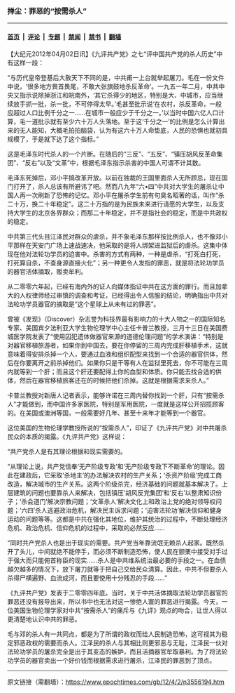 ### 掸尘：罪恶的“按需杀人”

---

#### [首页](../../../..?n3556194) &nbsp;|&nbsp; [评论](../../../../../epoch-comment?n3556194) &nbsp;|&nbsp; [专题](../../../../../epoch-special?n3556194) &nbsp;|&nbsp; [禁闻](../../../../../epoch-news?n3556194) &nbsp;|&nbsp; [禁书](../../../../../books?n3556194) &nbsp;|&nbsp; [翻墙](https://github.com/gfw-breaker/nogfw/blob/master/README.md?n3556194)


<div class="post_content" id="artbody" itemprop="articleBody">
 <!-- article content begin -->
 <p>
  【大纪元2012年04月02日讯】《九评共产党》之七“评中国共产党的杀人历史”中有这样一段：
 </p>
 <p>
  “与历代皇帝登基后大赦天下不同的是，中共甫一上台就举起屠刀。毛在一份文件中说，‘很多地方畏首畏尾，不敢大张旗鼓地杀反革命’。一九五一年二月，中共中央又指示说除掉浙江和皖南外，‘其它杀得少的地区，特别是大、中城市，应当继续放手抓一批，杀一批，不可停得太早。’毛甚至批示说‘在农村，杀反革命，一般应超过人口比例千分之一……在城市一般应少于千分之一。’以当时中国六亿人口计算，毛一道批示就有至少六十万人头落地。至于这‘千分之一’的比例是怎么计算出来的无人能知，大概毛拍拍脑袋，认为有这六十万人命垫底，人民的恐惧也就初具规模了，于是就下达了这个指标。”
 </p>
 <p>
  这是毛泽东时代杀人的一个片断。在随后的“三反”、“五反”、“镇压胡风反革命集团”、“反右”以及“文革”中，根据毛泽东指示杀害的中国人可谓不计其数。
 </p>
 <p>
  毛泽东死掉后，邓小平搞改革开放。以前在独裁的王国里面杀人无所顾忌，现在国门打开了，杀人总该有所避讳了吧。然而八九年“六•四”中共对大学生的屠杀让中国人再一次刷新了恐怖的记忆。邓小平在屠杀学生前有句臭名昭著的话，叫作“杀二十万，换二十年稳定”。这二十万指的是为民族未来进行请愿的大学生，以及支持大学生的北京各界群众；而那二十年稳定，并不是指社会的稳定，而是中共政权的稳定。
 </p>
 <p>
  中共第三代头目江泽民对群众的虐杀，并不象毛泽东那样按比例杀人，也不像邓小平那样在天安门广场上速战速决，他采取的是将人绑架进监狱后的虐杀。这集中体现在他对法轮功学员的迫害中。杀害的方式有两种，一种是虐杀，“打死白打死，打死算自杀，不查身源直接火化”；另一种更令人发指的罪恶，就是将法轮功学员的器官活体摘取，贩卖牟利。
 </p>
 <p>
  从二零零六年起，已经有海内外的证人向媒体指证中共在这方面的罪行。而且加拿大的人权律师经过审慎的调查和考证，已经得出令人信服的结论，明确指出中共对法轮功学员器官的摘取是“这个星球上从未有过的罪恶”。
 </p>
 <p>
  曾被《发现》（Discover）杂志誉为科技界最有影响力的十大人物之一的国际知名专家、美国宾夕法利亚大学生物伦理学中心主任卡普兰教授，三月十三日在美国费城医学院发表了“使用囚犯遗体做器官来源的道德伦理问题”的学术演讲：“特别是对器官移植旅游者，如果你到中国去，要在你停留的三周内完成肝移植手术，这就意味着得安排杀掉一个人，要通过血液和组织配型来找到一个合适的器官供体，然后在你要离开之前杀掉他们。如果你只是干等有人在监狱里死去，你不可能在三周内就等到一个肝；而且这个肝还要配得上你的血型和体质。你只能去找合适的供体，然后在器官移植旅客还在的时候把他们杀掉。这就是根据需求来杀人。”
 </p>
 <p>
  卡普兰教授对新唐人记者表示，能够许诺在三周内替你找到一个肝，只有“按需杀人”才能做到，而中国许多家医院，特别是军用医院，一度就是这样公开招揽顾客的。在美国或澳洲等国，一般需要好几年、甚至十来年才能等到一个器官。
 </p>
 <p>
  这位美国的生物伦理学教授所说的“按需杀人”，印证了《九评共产党》对中共屠杀民众的本质的揭露。《九评共产党》这样说：
 </p>
 <p>
  “共产党杀人是有其理论根据和现实需要的。
 </p>
 <p>
  “从理论上说，共产党信奉‘无产阶级专政’和‘无产阶级专政下不断革命’的理论。因此在建政后，它采取‘杀地主’的办法解决农村的生产关系；‘杀资产阶级’完成工商改造，解决城市的生产关系。这两个阶级杀完，经济基础的问题就基本解决了。上层建筑的问题也要靠杀人来解决，包括镇压‘胡风反党集团’和‘反右’以整肃知识份子；‘杀会道门’解决宗教问题；‘文革杀人’解决文化上和政治上党的绝对领导权问题；‘六四’杀人逃避政治危机，解决民主诉求问题；‘迫害法轮功’解决信仰和健身运动的问题等等。这都是中共在强化其地位，维护其统治的过程中，不断处理经济危机、政治危机、信仰危机的过程中，采取的必然反应……
 </p>
 <p>
  “同时共产党杀人也是出于现实的需要。共产党当年靠流氓无赖杀人起家。既然杀开了头儿，中间就绝不能停手，而必须不断制造恐怖，使人民在颤栗中接受对手过于强大而只能俯首称臣的现实……杀人是中共维系统治最必要的手段之一。在血债越欠越多的情况下，放下屠刀就等于把自己交给民众清算。因此，中共不但要杀人杀得尸横遍野、血流成河，而且要使用十分残忍的手段……”
 </p>
 <p>
  《九评共产党》发表于二零零四年底。当时，关于中共活体摘取法轮功学员器官的罪恶还没有报导出来，所以书中也无法对这一惨绝人寰的罪恶进行揭露。今天，一位美国生物伦理学家对中共“按需杀人”的痛斥与《九评》观点的吻合，让世人得以更清楚地认识中共的罪恶。
 </p>
 <p>
  毛与邓的杀人有一共同点，都是为了所谓的政权而给人民制造恐怖，这可视其为稳定邪恶政权的需要而杀人。江泽民的杀人与其相比则更邪恶与无耻，江泽民一伙对法轮功学员的屠杀完全是出于其变态的嫉妒，而且活摘器官牟取暴利。为了将法轮功学员的器官卖出一个好价钱而根据需求进行屠杀，江泽民的罪恶到了顶点。
 </p>
 <!-- article content end -->
 <div id="below_article_ad">
 </div>
</div>


---

原文链接（需翻墙）：https://www.epochtimes.com/gb/12/4/2/n3556194.htm